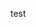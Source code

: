 <!-- word docxTemplate _no_cover.docx -->

<!-- word levelOffset 1 -- >

<!-- word toc 1 "table of contents" -->


<!-- word newPage -->

<!-- word placeHolder "key" "the value" -->

<!-- word refFormat [$n $t (p.$p)]]" -->


<!-- word captionRefFormat cRef -->
<!-- word tableCaptionId tCaptionId -->
<!-- word tablePrefix Table -->
<!-- word figurePrefix Fig. -->

<!-- word dpi 200 -->
<!-- word position 10,20,30,40 -->

<!-- word imageWidth 200 -->

<!-- word tableWidth 90 -->

<!-- word cols 1,2 -->

<!-- word emptyMerge -->


test